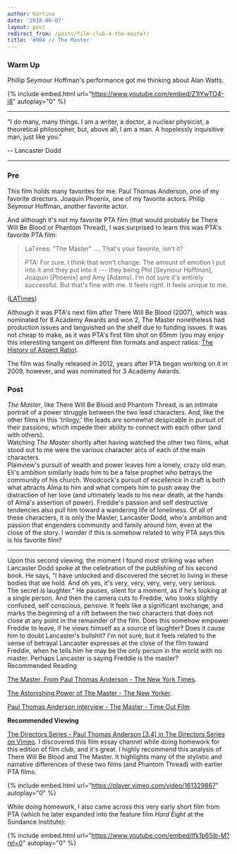 ```yaml
---
author: Kortina
date: '2018-06-07'
layout: post
redirect_from: /posts/film-club-4-the-master/
title: '#004 // The Master'
---
```


### Warm Up

Phillip Seymour Hoffman's performance got me thinking about Alan Watts.

{% include embed.html url="https://www.youtube.com/embed/Z1IYwTO4-j8" autoplay="0" %}

* * *

"I do many, many things. I am a writer, a doctor, a nuclear physicist, a theoretical philosopher, but, above all, I am a man. A hopelessly inquisitive man, just like you."

-- Lancaster Dodd

* * *

### Pre

This film holds many favorites for me. Paul Thomas Anderson, one of my favorite directors. Joaquin Phoenix, one of my favorite actors. Philip Seymour Hoffman, another favorite actor.

And although it's not my favorite PTA film (that would probably be There Will Be Blood or Phantom Thread), I was surprised to learn this was PTA's favorite PTA film:

> LaTimes: "The Master" .... That's your favorite, isn't it?
> 
> PTA: For sure. I think that won't change. The amount of emotion I put into it and they put into it --- they being Phil [Seymour Hoffman], Joaquin [Phoenix] and Amy [Adams]. I'm not sure it's entirely successful. But that's fine with me. It feels right. It feels unique to me.

([LATimes](http://www.latimes.com/entertainment/envelope/la-en-mn-paul-thomas-anderson-phantom-thread-oscars-20180220-htmlstory.html))

Although it was PTA's next film after There Will Be Blood (2007), which was nominated for 8 Academy Awards and won 2, The Master nonetheless had production issues and languished on the shelf due to funding issues. It was not cheap to make, as it was PTA's first film shot on 65mm (you may enjoy this interesting tangent on different film formats and aspect ratios: [The History of Aspect Ratio](https://vimeo.com/68830569)).

The film was finally released in 2012, years after PTA began working on it in 2009, however, and was nominated for 3 Academy Awards.

### Post

*The Master*, like There Will Be Blood and Phantom Thread, is an intimate portrait of a power struggle between the two lead characters. And, like the other films in this 'trilogy,' the leads are somewhat despicable in pursuit of their passions, which impede their ability to connect with each other (and with others).\
Watching *The Master* shortly after having watched the other two films, what stood out to me were the various character arcs of each of the main characters.\
Plainview's pursuit of wealth and power leaves him a lonely, crazy old man. Eli's ambition similarly leads him to be a false prophet who betrays the community of his church. Woodcock's pursuit of excellence in craft is both what attracts Alma to him and what compels him to push away the distraction of her love (and ultimately leads to his near death, at the hands of Alma's assertion of power). Freddie's passion and self destructive tendencies also pull him toward a wandering life of loneliness. Of all of these characters, it is only the Master, Lancaster Dodd, who's ambition and passion that engenders community and family around him, even at the close of the story. I wonder if this is somehow related to why PTA says this is his favorite film?

* * *

Upon this second viewing, the moment I found most striking was when Lancaster Dodd spoke at the celebration of the publishing of his second book. He says, "I have unlocked and discovered the secret to living in these bodies that we hold. And oh yes, it's very, very, very, very, very serious. The secret is laughter." He pauses, silent for a moment, as if he's looking at a single person. And then the camera cuts to Freddie, who looks slightly confused, self conscious, pensive. It feels like a significant exchange, and marks the beginning of a rift between the two characters that does not close at any point in the remainder of the film. Does this somehow empower Freddie to leave, if he views himself as a source of laughter? Does it cause him to doubt Lancaster's bullshit? I'm not sure, but it feels related to the sense of betrayal Lancaster expresses at the close of the film toward Freddie, when he tells him he may be the only person in the world with no master. Perhaps Lancaster is saying Freddie is the master?\
Recommended Reading

[The Master, From Paul Thomas Anderson - The New York Times](https://www.nytimes.com/2012/09/14/movies/review-the-master-from-paul-thomas-anderson.html).

[The Astonishing Power of The Master - The New Yorker](https://www.newyorker.com/culture/richard-brody/the-astonishing-power-of-the-master).

[Paul Thomas Anderson interview - The Master - Time Out Film](https://www.timeout.com/london/film/paul-thomas-anderson-interview).

**Recommended Viewing**

[The Directors Series - Paul Thomas Anderson [3.4] in The Directors Series on Vimeo](https://vimeo.com/channels/directorsseries/161329867). I discovered this film essay channel while doing homework for this edition of film club, and it's great. I highly recommend this analysis of There Will Be Blood and The Master. It highlights many of the stylistic and narrative differences of these two films (and Phantom Thread) with earlier PTA films.

{% include embed.html url="https://player.vimeo.com/video/161329867" autoplay="0" %}

While doing homework, I also came across this very early short film from PTA (which he later expanded into the feature film *Hard Eight* at the Sundance Institute):

{% include embed.html url="https://www.youtube.com/embed/lfk1b65lb-M?rel=0" autoplay="0" %}